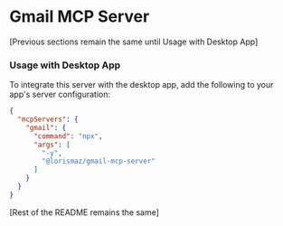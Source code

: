 # Gmail MCP Server

[Previous sections remain the same until Usage with Desktop App]

### Usage with Desktop App

To integrate this server with the desktop app, add the following to your app's server configuration:

```json
{
  "mcpServers": {
    "gmail": {
      "command": "npx",
      "args": [
        "-y",
        "@lorismaz/gmail-mcp-server"
      ]
    }
  }
}
```

[Rest of the README remains the same]